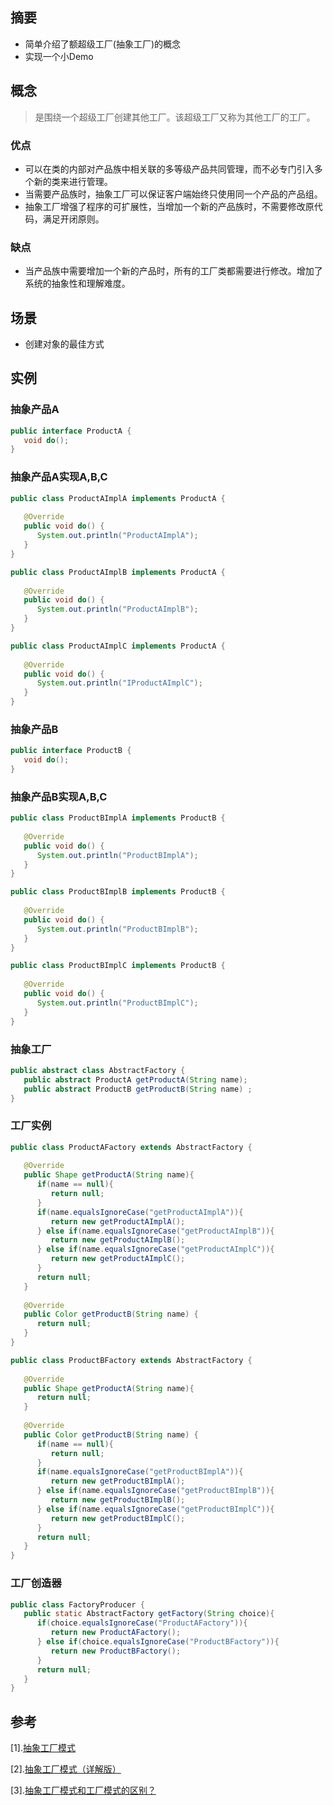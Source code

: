 ## 摘要

* 简单介绍了额超级工厂(抽象工厂)的概念
* 实现一个小Demo

## 概念

> 是围绕一个超级工厂创建其他工厂。该超级工厂又称为其他工厂的工厂。
>

### 优点

* 可以在类的内部对产品族中相关联的多等级产品共同管理，而不必专门引入多个新的类来进行管理。
* 当需要产品族时，抽象工厂可以保证客户端始终只使用同一个产品的产品组。
* 抽象工厂增强了程序的可扩展性，当增加一个新的产品族时，不需要修改原代码，满足开闭原则。

### 缺点

* 当产品族中需要增加一个新的产品时，所有的工厂类都需要进行修改。增加了系统的抽象性和理解难度。

## 场景

- 创建对象的最佳方式

## 实例

### 抽象产品A

```java
public interface ProductA {
   void do();
}
```

### 抽象产品A实现A,B,C

```java
public class ProductAImplA implements ProductA {
 
   @Override
   public void do() {
      System.out.println("ProductAImplA");
   }
}
```

```java
public class ProductAImplB implements ProductA {
 
   @Override
   public void do() {
      System.out.println("ProductAImplB");
   }
}
```

```java
public class ProductAImplC implements ProductA {
 
   @Override
   public void do() {
      System.out.println("IProductAImplC");
   }
}
```

### 抽象产品B

```java
public interface ProductB {
   void do();
}
```

### 抽象产品B实现A,B,C

```java
public class ProductBImplA implements ProductB {
 
   @Override
   public void do() {
      System.out.println("ProductBImplA");
   }
}
```

```java
public class ProductBImplB implements ProductB {
 
   @Override
   public void do() {
      System.out.println("ProductBImplB");
   }
}
```

```java
public class ProductBImplC implements ProductB {
 
   @Override
   public void do() {
      System.out.println("ProductBImplC");
   }
}
```

### 抽象工厂

```java
public abstract class AbstractFactory {
   public abstract ProductA getProductA(String name);
   public abstract ProductB getProductB(String name) ;
}
```

### 工厂实例

```java
public class ProductAFactory extends AbstractFactory {
    
   @Override
   public Shape getProductA(String name){
      if(name == null){
         return null;
      }        
      if(name.equalsIgnoreCase("getProductAImplA")){
         return new getProductAImplA();
      } else if(name.equalsIgnoreCase("getProductAImplB")){
         return new getProductAImplB();
      } else if(name.equalsIgnoreCase("getProductAImplC")){
         return new getProductAImplC();
      }
      return null;
   }
   
   @Override
   public Color getProductB(String name) {
      return null;
   }
}
```

```java
public class ProductBFactory extends AbstractFactory {
    
   @Override
   public Shape getProductA(String name){
      return null;
   }
   
   @Override
   public Color getProductB(String name) {
      if(name == null){
         return null;
      }        
      if(name.equalsIgnoreCase("getProductBImplA")){
         return new getProductBImplA();
      } else if(name.equalsIgnoreCase("getProductBImplB")){
         return new getProductBImplB();
      } else if(name.equalsIgnoreCase("getProductBImplC")){
         return new getProductBImplC();
      }
      return null;
   }
}
```

### 工厂创造器

```java
public class FactoryProducer {
   public static AbstractFactory getFactory(String choice){
      if(choice.equalsIgnoreCase("ProductAFactory")){
         return new ProductAFactory();
      } else if(choice.equalsIgnoreCase("ProductBFactory")){
         return new ProductBFactory();
      }
      return null;
   }
}
```

## 参考

[1].[抽象工厂模式](https://www.runoob.com/design-pattern/abstract-factory-pattern.html)

[2].[抽象工厂模式（详解版）](http://c.biancheng.net/view/1351.html)

[3].[抽象工厂模式和工厂模式的区别？](https://www.zhihu.com/question/20367734)



